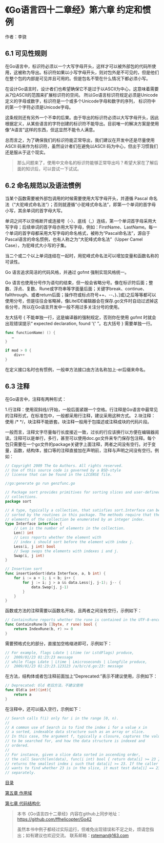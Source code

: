 # 《Go语言四十二章经》第六章 约定和惯例

作者：李骁

## 6.1 可见性规则

在Go语言中，标识符必须以一个大写字母开头，这样才可以被外部包的代码所使用，这被称为导出。标识符如果以小写字母开头，则对包外是不可见的，但是他们在整个包的内部是可见并且可用的。但是包名不管在什么情况下都必须小写。

在设计Go语言时，设计者们也希望确保它不是过于以ASCII为中心，这意味着需要从7位ASCII的范围来扩展标识符的空间。 所以Go语言标识符规定必须是Unicode定义的字母或数字，标识符是一个或多个Unicode字母和数字的序列， 标识符中的第一个字符必须是Unicode字母。

这条规则还有另外一个不幸的后果。由于导出的标识符必须以大写字母开头，因此根据定义，从某些语言的字符创建的标识符不能导出。目前唯一的解决方案是使用像“A语言”这样的东西，但这显然不能令人满意。

总而言之，为了确保我们的标识符能正常导出，我们建议在开发中还是尽量使用ASCII 码来作为标识符，虽然设计者们在避免以ASCII 码为中心，但出于习惯我们还是服从于这个现实。

>那么问题来了，使用中文命名的标识符能够正常导出吗？希望大家在了解后面的知识后，可以尝试一下试试。

## 6.2 命名规范以及语法惯例

当某个函数需要被外部包调用的时候需要使用大写字母开头，并遵循 Pascal 命名法（“大驼峰式命名法”）；否则就遵循“小驼峰式命名法”，即第一个单词的首字母小写，其余单词的首字母大写。

单词之间不以空格断开或连接号（-）、底线（_）连结，第一个单词首字母采用大写字母；后续单词的首字母亦用大写字母，例如：FirstName、LastName。每一个单词的首字母都采用大写字母的命名格式，被称为“Pascal命名法”，源自于Pascal语言的命名惯例，也有人称之为“大驼峰式命名法”（Upper Camel Case），为驼峰式大小写的子集。

当二个或二个以上单词连结在一起时，用驼峰式命名法可以增加变量和函数名称的可读性。

Go 语言追求简洁的代码风格，并通过 gofmt 强制实现风格统一。

Go 语言也使用分号作为语句的结束，但一般会省略分号。像在标识符后面；整数、浮点、复数、Rune或字符串等字面量后面；关键字break、continue、fallthrough、或者return后面；操作符或标点符号++、--、)、]或}之后等等都可以使用分号，但是往往会省略掉，像LiteIDE编辑器会在保存.go文件时自动过滤掉这些分号，所以在Go语言开发中一般不用过多关注分号的使用。

左大括号 { 不能单独一行，这是编译器的强制规定，否则你在使用 gofmt 时就会出现错误提示“ expected declaration, found '{' ”。右大括号 } 需要单独一行。

```Go
func functionName) () {
   …
}

if mod > 0 {
	div++
}
```

在定义接口名时也有惯例，一般单方法接口由方法名称加上-er后缀来命名。

## 6.3 注释

在Go语言中，注释有两种形式：

1.行注释：使用双斜线//开始，一般后面紧跟一个空格。行注释是Go语言中最常见的注释形式，在标准包中，一般都采用行注释，建议采用这种方式。
2.块注释：使用 /\* \*/，块注释不能嵌套。块注释一般用于包描述或注释成块的代码片段。

一般而言，注释文字尽量每行长度接近一致，过长的行应该换行以方便在编辑器阅读。注释可以是单行，多行，甚至可以使用doc.go文件来专门保存包注释。每个包只需要在一个go文件的package关键字上面注释，两者之间没有空行。对于变量，函数，结构体，接口等的注释直接加在声明前，注释与声明之间没有空行。例如：

```Go
// Copyright 2009 The Go Authors. All rights reserved.
// Use of this source code is governed by a BSD-style
// license that can be found in the LICENSE file.

//go:generate go run genzfunc.go

// Package sort provides primitives for sorting slices and user-defined
// collections.
package sort

// A type, typically a collection, that satisfies sort.Interface can be
// sorted by the routines in this package. The methods require that the
// elements of the collection be enumerated by an integer index.
type Interface interface {
	// Len is the number of elements in the collection.
	Len() int
	// Less reports whether the element with
	// index i should sort before the element with index j.
	Less(i, j int) bool
	// Swap swaps the elements with indexes i and j.
	Swap(i, j int)
}

// Insertion sort
func insertionSort(data Interface, a, b int) {
	for i := a + 1; i < b; i++ {
		for j := i; j > a && data.Less(j, j-1); j-- {
			data.Swap(j, j-1)
		}
	}
}
```

函数或方法的注释需要以函数名开始，且两者之间没有空行，示例如下：

```Go
// ContainsRune reports whether the rune is contained in the UTF-8-encoded byte slice b.
func ContainsRune(b []byte, r rune) bool {
	return IndexRune(b, r) >= 0
}
```

需要预格式化的部分，直接加空格缩进即可，示例如下：

```Go
// For example, flags Ldate | Ltime (or LstdFlags) produce,
//	2009/01/23 01:23:23 message
// while flags Ldate | Ltime | Lmicroseconds | Llongfile produce,
//	2009/01/23 01:23:23.123123 /a/b/c/d.go:23: message
```

在方法，结构体或者包注释前面加上“Deprecated:”表示不建议使用，示例如下：

```Go
// Deprecated: Old 老旧方法，不建议使用
func Old(a int)(int){
    return a
}
```

在注释中，还可以插入空行，示例如下：

```Go
// Search calls f(i) only for i in the range [0, n).
//
// A common use of Search is to find the index i for a value x in
// a sorted, indexable data structure such as an array or slice.
// In this case, the argument f, typically a closure, captures the value
// to be searched for, and how the data structure is indexed and
// ordered.
//
// For instance, given a slice data sorted in ascending order,
// the call Search(len(data), func(i int) bool { return data[i] >= 23 })
// returns the smallest index i such that data[i] >= 23. If the caller
// wants to find whether 23 is in the slice, it must test data[i] == 23
// separately.
```



[目录](https://github.com/ffhelicopter/Go42/blob/master/SUMMARY.md)

[第五章 作用域](https://github.com/ffhelicopter/Go42/blob/master/content/42_05_scope.md)

[第七章 代码结构化](https://github.com/ffhelicopter/Go42/blob/master/content/42_07_package.md)



>本书《Go语言四十二章经》内容在github上同步地址：https://github.com/ffhelicopter/Go42
>
>
>虽然本书中例子都经过实际运行，但难免出现错误和不足之处，烦请您指出；如有建议也欢迎交流。
>联系邮箱：roteman@163.com
